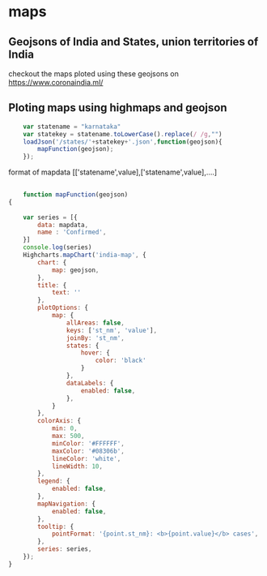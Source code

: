 # maps
## Geojsons of India and States, union territories of India

checkout the maps ploted using these geojsons on https://www.coronaindia.ml/

## Ploting maps using highmaps and geojson

```javascript
    var statename = "karnataka"
    var statekey = statename.toLowerCase().replace(/ /g,"")
    loadJson('/states/'+statekey+'.json',function(geojson){
        mapFunction(geojson);
    });
```
format of mapdata 
[['statename',value],['statename',value],....]
```javascript
    
    function mapFunction(geojson)
{
    
    var series = [{
        data: mapdata,
        name : 'Confirmed',
    }]
    console.log(series)
    Highcharts.mapChart('india-map', {
        chart: {
            map: geojson,
        },
        title: {
            text: ''
        },
        plotOptions: {
            map: {
                allAreas: false,
                keys: ['st_nm', 'value'],
                joinBy: 'st_nm',
                states: {
                    hover: {
                        color: 'black'
                    }
                },
                dataLabels: {
                    enabled: false,
                },
            }
        },
        colorAxis: {
            min: 0,
            max: 500,
            minColor: '#FFFFFF',
            maxColor: '#08306b',
            lineColor: 'white',
            lineWidth: 10,
        },
        legend: {
            enabled: false,
        },
        mapNavigation: {
            enabled: false,
        },
        tooltip: {
            pointFormat: '{point.st_nm}: <b>{point.value}</b> cases',
        },
        series: series,
    });
}
```
